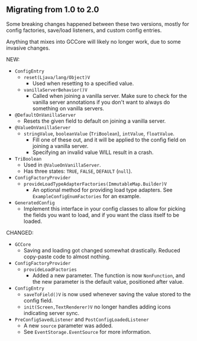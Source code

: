## Migrating from 1.0 to 2.0

Some breaking changes happened between these two versions, mostly for config factories, save/load listeners, and custom config entries.

Anything that mixes into GCCore will likely no longer work, due to some invasive changes.

NEW:
- `ConfigEntry`
    - `reset(Ljava/lang/Object)V`
        - Used when resetting to a specified value.
    - `vanillaServerBehavior()V`
        - Called when joining a vanilla server. Make sure to check for the vanilla server annotations if you don't want to always do something on vanilla servers.
- `@DefaultOnVanillaServer`
    - Resets the given field to default on joining a vanilla server.
- `@ValueOnVanillaServer`
    - `stringValue`, `booleanValue` (`TriBoolean`), `intValue`, `floatValue`.
        - Fill one of these out, and it will be applied to the config field on joining a vanilla server.
        - Specifying an invalid value WILL result in a crash.
- `TriBoolean`
    - Used in `@ValueOnVanillaServer`.
    - Has three states: `TRUE`, `FALSE`, `DEFAULT` (`null`).
- `ConfigFactoryProvider`
    - `provideLoadTypeAdapterFactories(ImmutableMap.Builder)V`
        - An optional method for providing load type adapters. See `ExampleConfigEnumFactories` for an example.
- `GeneratedConfig`
    - Implement this interface in your config classes to allow for picking the fields you want to load, and if you want the class itself to be loaded.

CHANGED:
- `GCCore`
    - Saving and loading got changed somewhat drastically. Reduced copy-paste code to almost nothing.
- `ConfigFactoryProvider`
    - `provideLoadFactories`
        - Added a new parameter. The function is now `NonFunction`, and the new parameter is the default value, positioned after value.
- `ConfigEntry`
    - `saveToField()V` is now used whenever saving the value stored to the config field.
    - `init(Screen,TextRenderer)V` no longer handles adding icons indicating server sync.
- `PreConfigSavedListener` and `PostConfigLoadedListener`
    - A new `source` parameter was added.
    - See `EventStorage.EventSource` for more information.
